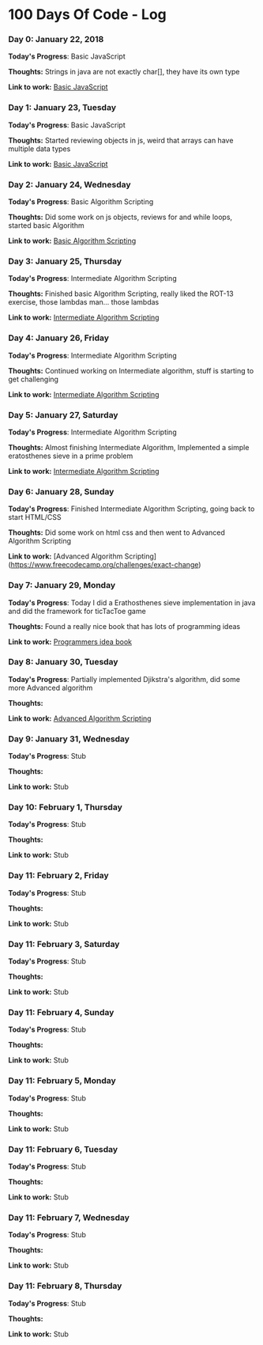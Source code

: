# 100 Days Of Code - Log

### Day 0: January 22, 2018

**Today's Progress**: Basic JavaScript

**Thoughts:** Strings in java are not exactly char[], they have its own type

**Link to work:** [Basic JavaScript](https://www.freecodecamp.org/challenges/comment-your-javascript-code)

### Day 1: January 23, Tuesday

**Today's Progress**: Basic JavaScript

**Thoughts:**  Started reviewing objects in js, weird that arrays can have multiple data types

**Link to work:** [Basic JavaScript](https://www.freecodecamp.org/challenges/updating-object-properties)

### Day 2: January 24, Wednesday

**Today's Progress**: Basic Algorithm Scripting

**Thoughts:** Did some work on js objects, reviews for and while loops, started basic Algorithm

**Link to work:** [Basic Algorithm Scripting](https://www.freecodecamp.org/challenges/repeat-a-string-repeat-a-string)

### Day 3: January 25, Thursday


**Today's Progress**: Intermediate Algorithm Scripting

**Thoughts:** Finished basic Algorithm Scripting, really liked the ROT-13 exercise, those lambdas man... those lambdas

**Link to work:** [Intermediate Algorithm Scripting](https://www.freecodecamp.org/challenges/sum-all-numbers-in-a-range)

### Day 4: January 26, Friday


**Today's Progress**: Intermediate Algorithm Scripting

**Thoughts:** Continued working on Intermediate algorithm, stuff is starting to get challenging

**Link to work:** [Intermediate Algorithm Scripting](https://www.freecodecamp.org/challenges/missing-letters)


### Day 5: January 27, Saturday


**Today's Progress**: Intermediate Algorithm Scripting

**Thoughts:** Almost finishing Intermediate Algorithm, Implemented a simple eratosthenes sieve in a prime problem

**Link to work:** [Intermediate Algorithm Scripting](https://www.freecodecamp.org/challenges/steamroller)


### Day 6: January 28, Sunday


**Today's Progress**: Finished Intermediate Algorithm Scripting, going back to start HTML/CSS

**Thoughts:** Did some work on html css and then went to Advanced Algorithm Scripting

**Link to work:** [Advanced Algorithm Scripting] (https://www.freecodecamp.org/challenges/exact-change)


### Day 7: January 29, Monday


**Today's Progress**: Today I did a Erathosthenes sieve implementation in java and did the framework for ticTacToe game

**Thoughts:** Found a really nice book that has lots of programming ideas

**Link to work:** [Programmers idea book](http://www.coderslexicon.com/downloads/the-programmers-idea-book/)


### Day 8: January 30, Tuesday


**Today's Progress**: Partially implemented Djikstra's algorithm, did some more Advanced algorithm

**Thoughts:**

**Link to work:** [Advanced Algorithm Scripting](https://www.freecodecamp.org/challenges/pairwise)

### Day 9: January 31, Wednesday


**Today's Progress**: Stub

**Thoughts:**

**Link to work:** Stub

### Day 10: February 1, Thursday


**Today's Progress**: Stub

**Thoughts:**

**Link to work:** Stub

### Day 11: February 2, Friday


**Today's Progress**: Stub

**Thoughts:**

**Link to work:** Stub

### Day 11: February 3, Saturday


**Today's Progress**: Stub

**Thoughts:**

**Link to work:** Stub

### Day 11: February 4, Sunday


**Today's Progress**: Stub

**Thoughts:**

**Link to work:** Stub

### Day 11: February 5, Monday


**Today's Progress**: Stub

**Thoughts:**

**Link to work:** Stub

### Day 11: February 6, Tuesday


**Today's Progress**: Stub

**Thoughts:**

**Link to work:** Stub

### Day 11: February 7, Wednesday


**Today's Progress**: Stub

**Thoughts:**

**Link to work:** Stub

### Day 11: February 8, Thursday


**Today's Progress**: Stub

**Thoughts:**

**Link to work:** Stub